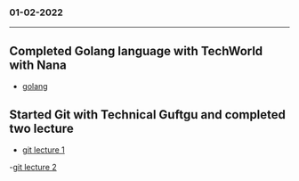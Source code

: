 ### 01-02-2022

---

## Completed Golang language with TechWorld with Nana

- [golang](https://www.youtube.com/watch?v=yyUHQIec83I&t=5070s)

## Started Git with Technical Guftgu and completed two lecture

- [git lecture 1](https://www.youtube.com/watch?v=ZoOdwgxmw4U&list=PLBGx66SQNZ8aPsFDwb79JrS2KQBTIZo10&index=11)

-[git lecture 2](https://www.youtube.com/watch?v=QJBIsVFX_Mc&list=PLBGx66SQNZ8aPsFDwb79JrS2KQBTIZo10&index=12)